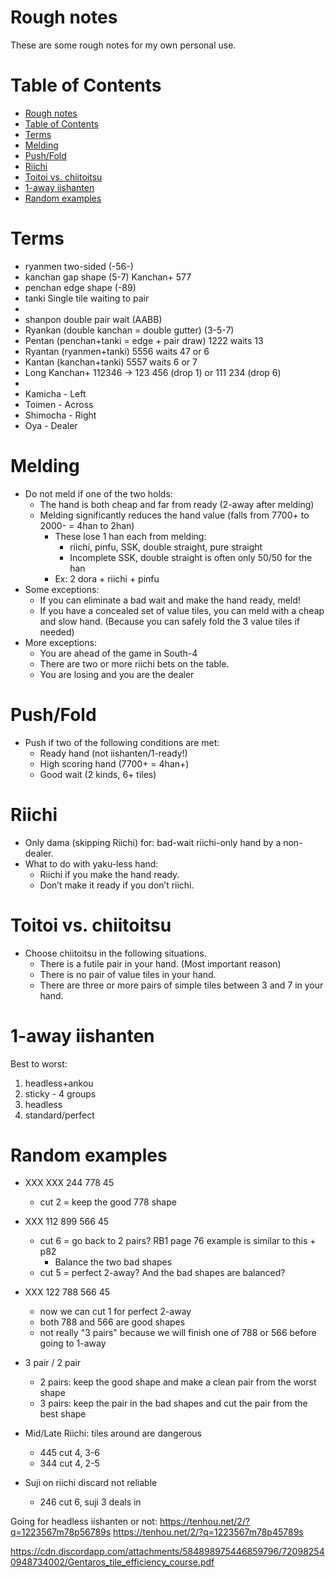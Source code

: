 # Rough notes
These are some rough notes for my own personal use.

# Table of Contents
- [Rough notes](#rough-notes)
- [Table of Contents](#table-of-contents)
- [Terms](#terms)
- [Melding](#melding)
- [Push/Fold](#pushfold)
- [Riichi](#riichi)
- [Toitoi vs. chiitoitsu](#toitoi-vs-chiitoitsu)
- [1-away iishanten](#1-away-iishanten)
- [Random examples](#random-examples)

# Terms
* ryanmen two-sided (-56-)
* kanchan gap shape (5-7)   Kanchan+  577
* penchan edge shape (-89)
* tanki Single tile waiting to pair
* 
* shanpon  double pair wait  (AABB)
* Ryankan (double kanchan = double gutter) (3-5-7)
* Pentan (penchan+tanki = edge + pair draw)  1222 waits 13
* Ryantan (ryanmen+tanki) 5556 waits 47 or 6
* Kantan (kanchan+tanki) 5557 waits 6 or 7
* Long Kanchan+ 112346 -> 123 456 (drop 1) or 111 234 (drop 6)
* 
* Kamicha - Left
* Toimen - Across
* Shimocha - Right
* Oya - Dealer

# Melding
* Do not meld if one of the two holds:
  * The hand is both cheap and far from ready (2-away after melding)
  * Melding significantly reduces the hand value (falls from 7700+ to 2000- = 4han to 2han)
    * These lose 1 han each from melding:
      * riichi, pinfu, SSK, double straight, pure straight
      * Incomplete SSK, double straight is often only 50/50 for the han
    * Ex: 2 dora + riichi + pinfu
* Some exceptions:
  * If you can eliminate a bad wait and make the hand ready, meld!
  * If you have a concealed set of value tiles, you can meld with a cheap and slow hand. (Because you can safely fold the 3 value tiles if needed)
* More exceptions:
  * You are ahead of the game in South-4
  * There are two or more riichi bets on the table. 
  * You are losing and you are the dealer

# Push/Fold
* Push if two of the following conditions are met:
  * Ready hand (not iishanten/1-ready!)
  * High scoring hand (7700+ = 4han+)
  * Good wait (2 kinds, 6+ tiles)
  
# Riichi
* Only dama (skipping Riichi) for: bad-wait riichi-only hand by a non-dealer.
* What to do with yaku-less hand:
  * Riichi if you make the hand ready. 
  * Don’t make it ready if you don’t riichi.
  
# Toitoi vs. chiitoitsu
* Choose chiitoitsu in the following situations.
  * There is a futile pair in your hand. (Most important reason)
  * There is no pair of value tiles in your hand. 
  * There are three or more pairs of simple tiles between 3 and 7 in your hand.

# 1-away iishanten
Best to worst:
  1. headless+ankou
  2. sticky - 4 groups
  3. headless
  4. standard/perfect

# Random examples
* XXX XXX 244 778 45 
  * cut 2 = keep the good 778 shape
* XXX 112 899 566 45
  * cut 6 = go back to 2 pairs? RB1 page 76 example is similar to this + p82 
    * Balance the two bad shapes
  * cut 5 = perfect 2-away? And the bad shapes are balanced?
* XXX 122 788 566 45
  * now we can cut 1 for perfect 2-away
  * both 788 and 566 are good shapes
  * not really "3 pairs" because we will finish one of 788 or 566 before going to 1-away
* 3 pair / 2 pair  
  * 2 pairs: keep the good shape and make a clean pair from the worst shape
  * 3 pairs: keep the pair in the bad shapes and cut the pair from the best shape

* Mid/Late Riichi: tiles around are dangerous
  * 445 cut 4, 3-6
  * 344 cut 4, 2-5
* Suji on riichi discard not reliable
  * 246 cut 6, suji 3 deals in

Going for headless iishanten or not:
https://tenhou.net/2/?q=1223567m78p56789s
https://tenhou.net/2/?q=1223567m78p45789s


https://cdn.discordapp.com/attachments/584898975446859796/720982540948734002/Gentaros_tile_efficiency_course.pdf
